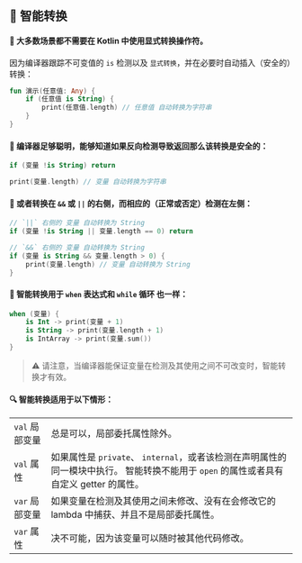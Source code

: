 ## 🧠 智能转换

#### 🔄 大多数场景都不需要在 Kotlin 中使用显式转换操作符。

因为编译器跟踪不可变值的 `is` 检测以及 `显式转换`，并在必要时自动插入（安全的）转换：

```kotlin
fun 演示(任意值: Any) {
    if (任意值 is String) {
        print(任意值.length) // 任意值 自动转换为字符串
    }
}
```
#### 🧠 编译器足够聪明，能够知道如果反向检测导致返回那么该转换是安全的：

```kotlin
if (变量 !is String) return

print(变量.length) // 变量 自动转换为字符串
```

#### 🔀 或者转换在 `&&` 或 `||` 的右侧，而相应的（正常或否定）检测在左侧：

```kotlin
// `||` 右侧的 变量 自动转换为 String
if (变量 !is String || 变量.length == 0) return

// `&&` 右侧的 变量 自动转换为 String
if (变量 is String && 变量.length > 0) {
    print(变量.length) // 变量 自动转换为 String
}
```

#### 🔄 智能转换用于 `when` 表达式和 `while` 循环  也一样：

```kotlin
when (变量) {
    is Int -> print(变量 + 1)
    is String -> print(变量.length + 1)
    is IntArray -> print(变量.sum())
}
```

> ⚠️ 请注意，当编译器能保证变量在检测及其使用之间不可改变时，智能转换才有效。


#### 🔍 智能转换适用于以下情形：

<table header-style="none">
    <tr>
        <td>
            <code>val</code> 局部变量
        </td>
        <td>
            总是可以，<a>局部委托属性</a>除外。
        </td>
    </tr>
    <tr>
        <td>
            <code>val</code> 属性
        </td>
        <td>
            如果属性是 <code>private</code>、 <code>internal</code>，或者该检测在声明属性的同一<a>模块</a>中执行。 智能转换不能用于 <code>open</code> 的属性或者具有自定义 getter 的属性。
        </td>
    </tr>
    <tr>
        <td>
            <code>var</code> 局部变量
        </td>
        <td>
            如果变量在检测及其使用之间未修改、没有在会修改它的 lambda 中捕获、并且不是局部委托属性。
        </td>
    </tr>
    <tr>
        <td>
            <code>var</code> 属性
        </td>
        <td>
            决不可能，因为该变量可以随时被其他代码修改。
        </td>
    </tr>
</table>
